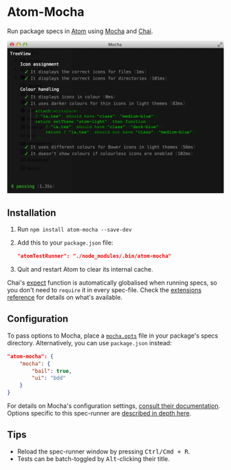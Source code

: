 Atom-Mocha
==========

Run package specs in [Atom](https://atom.io/) using [Mocha](https://mochajs.org/) and [Chai](http://chaijs.com/).

<img src="https://raw.githubusercontent.com/Alhadis/Atom-Mocha/static/preview.png" width="657" alt="Preview" />



Installation
------------
1. Run `npm install atom-mocha --save-dev`
2. Add this to your `package.json` file:

	```json
	"atomTestRunner": "./node_modules/.bin/atom-mocha"
	```

3. Quit and restart Atom to clear its internal cache.


Chai's [expect](http://chaijs.com/api/bdd/) function is automatically globalised when running specs, so you don't need to `require` it in every spec-file.
Check the [extensions reference](docs/extensions.md) for details on what's available.


Configuration
-------------
To pass options to Mocha, place a [`mocha.opts`](https://mochajs.org/#mochaopts) file in your package's specs directory.
Alternatively, you can use `package.json` instead:

~~~json
"atom-mocha": {
	"mocha": {
		"bail": true,
		"ui": "bdd"
	}
}
~~~

For details on Mocha's configuration settings, [consult their documentation](https://mochajs.org/#usage).
Options specific to this spec-runner are [described in depth here](docs/options.md).



Tips
----
* Reload the spec-runner window by pressing <kbd>Ctrl/Cmd + R</kbd>.
* Tests can be batch-toggled by <kbd>Alt</kbd>-clicking their title.
